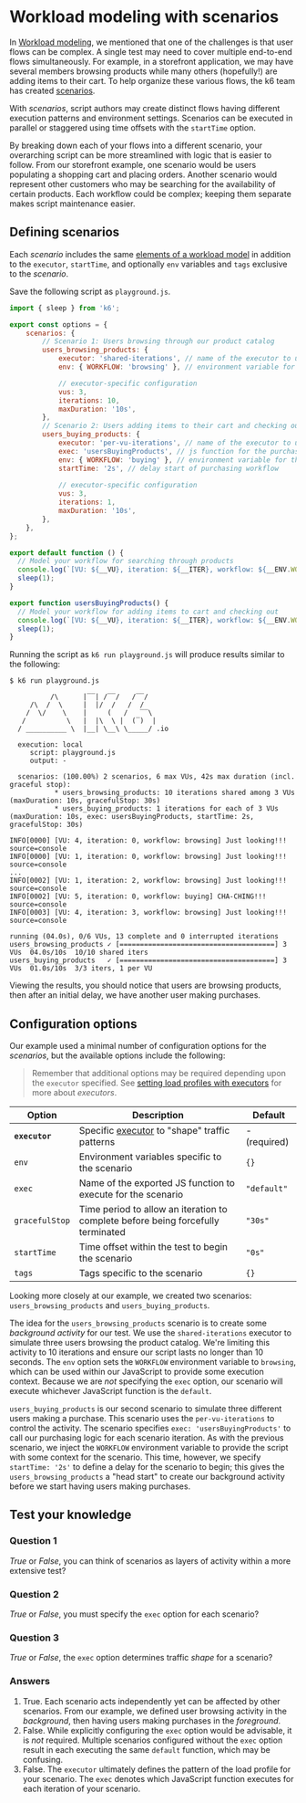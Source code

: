 # Workload modeling with scenarios

In [Workload modeling](03-Workload-modeling.md), we mentioned that one of the challenges is that user flows can be complex. A single test may need to cover multiple end-to-end flows simultaneously. For example, in a storefront application, we may have several members browsing products while many others (hopefully!) are adding items to their cart. To help organize these various flows, the k6 team has created [scenarios](https://k6.io/docs/using-k6/scenarios/).

With _scenarios_, script authors may create distinct flows having different execution patterns and environment settings. Scenarios can be executed in parallel or staggered using time offsets with the `startTime` option.

By breaking down each of your flows into a different scenario, your overarching script can be more streamlined with logic that is easier to follow. From our storefront example, one scenario would be users populating a shopping cart and placing orders. Another scenario would represent other customers who may be searching for the availability of certain products. Each workflow could be complex; keeping them separate makes script maintenance easier.

## Defining scenarios

Each _scenario_ includes the same [elements of a workload model](03-Workload-modeling.md#Elements-of-a-workload-model) in addition to the `executor`, `startTime`, and optionally `env` variables and `tags` exclusive to the _scenario_.

Save the following script as `playground.js`.

```javascript
import { sleep } from 'k6';

export const options = {
    scenarios: {
        // Scenario 1: Users browsing through our product catalog
        users_browsing_products: {
            executor: 'shared-iterations', // name of the executor to use
            env: { WORKFLOW: 'browsing' }, // environment variable for the workflow

            // executor-specific configuration
            vus: 3,
            iterations: 10,
            maxDuration: '10s',
        },
        // Scenario 2: Users adding items to their cart and checking out
        users_buying_products: {
            executor: 'per-vu-iterations', // name of the executor to use
            exec: 'usersBuyingProducts', // js function for the purchasing workflow
            env: { WORKFLOW: 'buying' }, // environment variable for the workflow
            startTime: '2s', // delay start of purchasing workflow
            
            // executor-specific configuration
            vus: 3,
            iterations: 1,
            maxDuration: '10s',
        },
    },
};

export default function () {
  // Model your workflow for searching through products
  console.log(`[VU: ${__VU}, iteration: ${__ITER}, workflow: ${__ENV.WORKFLOW}] Just looking!!!`);
  sleep(1);
}

export function usersBuyingProducts() {
  // Model your workflow for adding items to cart and checking out
  console.log(`[VU: ${__VU}, iteration: ${__ITER}, workflow: ${__ENV.WORKFLOW}] CHA-CHING!!!`);
  sleep(1);
}
```

Running the script as `k6 run playground.js` will produce results similar to the following:

```plain
$ k6 run playground.js

          /\      |‾‾| /‾‾/   /‾‾/   
     /\  /  \     |  |/  /   /  /    
    /  \/    \    |     (   /   ‾‾\  
   /          \   |  |\  \ |  (‾)  | 
  / __________ \  |__| \__\ \_____/ .io

  execution: local
     script: playground.js
     output: -

  scenarios: (100.00%) 2 scenarios, 6 max VUs, 42s max duration (incl. graceful stop):
           * users_browsing_products: 10 iterations shared among 3 VUs (maxDuration: 10s, gracefulStop: 30s)
           * users_buying_products: 1 iterations for each of 3 VUs (maxDuration: 10s, exec: usersBuyingProducts, startTime: 2s, gracefulStop: 30s)

INFO[0000] [VU: 4, iteration: 0, workflow: browsing] Just looking!!!  source=console
INFO[0000] [VU: 1, iteration: 0, workflow: browsing] Just looking!!!  source=console
...
INFO[0002] [VU: 1, iteration: 2, workflow: browsing] Just looking!!!  source=console
INFO[0002] [VU: 5, iteration: 0, workflow: buying] CHA-CHING!!!  source=console
INFO[0003] [VU: 4, iteration: 3, workflow: browsing] Just looking!!!  source=console

running (04.0s), 0/6 VUs, 13 complete and 0 interrupted iterations
users_browsing_products ✓ [======================================] 3 VUs  04.0s/10s  10/10 shared iters
users_buying_products   ✓ [======================================] 3 VUs  01.0s/10s  3/3 iters, 1 per VU
```

Viewing the results, you should notice that users are browsing products, then after an initial delay, we have another user making purchases.

## Configuration options

Our example used a minimal number of configuration options for the _scenarios_, but the available options include the following:

> Remember that additional options may be required depending upon the `executor` specified. See [setting load profiles with executors](08-Setting-load-profiles-with-executors/Setting-load-profiles-with-executors.md) for more about _executors_.

| Option         | Description                                                                                       | Default      |
|----------------|---------------------------------------------------------------------------------------------------|--------------|
| **`executor`** | Specific [executor](https://k6.io/docs/using-k6/scenarios/#executors) to "shape" traffic patterns | - (required) |
| `env`          | Environment variables specific to the scenario                                                    | `{}`         | 
| `exec`         | Name of the exported JS function to execute for the scenario                                      | `"default"`  | 
| `gracefulStop` | Time period to allow an iteration to complete before being forcefully terminated                  | `"30s"`      |
| `startTime`    | Time offset within the test to begin the scenario                                                 | `"0s"`       |
| `tags`         | Tags specific to the scenario                                                                     | `{}`         | 

Looking more closely at our example, we created two scenarios: `users_browsing_products` and `users_buying_products`.

The idea for the `users_browsing_products` scenario is to create some _background activity_ for our test. We use the `shared-iterations` executor to simulate three users browsing the product catalog. We're limiting this activity to 10 iterations and ensure our script lasts no longer than 10 seconds. The `env` option sets the `WORKFLOW` environment variable to `browsing`, which can be used within our JavaScript to provide some execution context. Because we are _not_ specifying the `exec` option, our scenario will execute whichever JavaScript function is the `default`.

`users_buying_products` is our second scenario to simulate three different users making a purchase. This scenario uses the `per-vu-iterations` to control the activity. The scenario specifies `exec: 'usersBuyingProducts'` to call our purchasing logic for each scenario iteration. As with the previous scenario, we inject the `WORKFLOW` environment variable to provide the script with some context for the scenario. This time, however, we specify `startTime: '2s'` to define a delay for the scenario to begin; this gives the `users_browsing_products` a "head start" to create our background activity before we start having users making purchases.

## Test your knowledge

### Question 1
_True_ or _False_, you can think of scenarios as layers of activity within a more extensive test? 

### Question 2
_True_ or _False_, you must specify the `exec` option for each scenario?

### Question 3
_True_ or _False_, the `exec` option determines traffic _shape_ for a scenario?

### Answers
1. True. Each scenario acts independently yet can be affected by other scenarios. From our example, we defined user browsing activity in the _background_, then having users making purchases in the _foreground_.
2. False. While explicitly configuring the `exec` option would be advisable, it is _not_ required. Multiple scenarios configured without the `exec` option result in each executing the same `default` function, which may be confusing.
3. False. The `executor` ultimately defines the pattern of the load profile for your scenario. The `exec` denotes which JavaScript function executes for each iteration of your scenario.
